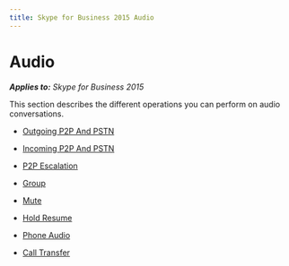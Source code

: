 ```yaml
---
title: Skype for Business 2015 Audio
---
```

# Audio



 _**Applies to:** Skype for Business 2015_

This section describes the different operations you can perform on audio conversations.


- [Outgoing P2P And PSTN](PTAudioOutgoing.md)

- [Incoming P2P And PSTN ](PTAudioIncoming.md)

- [P2P Escalation](PTAudioP2PEscalation.md)

- [Group](PTAudioGroup.md)

- [Mute](PTAudioMute.md)

- [Hold Resume](PTAudioHoldResume.md)

- [Phone Audio](PTAudioPhoneAudio.md)

- [Call Transfer](PTAudioCallTransfer.md)

